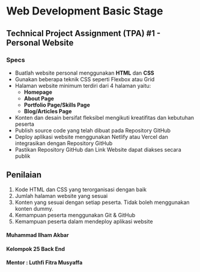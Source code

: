 # Web Development Basic Stage

## Technical Project Assignment (TPA) #1 - Personal Website

### Specs

- Buatlah website personal menggunakan **HTML** dan **CSS**
- Gunakan beberapa teknik CSS seperti Flexbox atau Grid
- Halaman website minimum terdiri dari 4 halaman yaitu:
  - **Homepage**
  - **About Page**
  - **Portfolio Page/Skills Page**
  - **Blog/Articles Page**
- Konten dan desain bersifat fleksibel mengikuti kreatifitas dan kebutuhan peserta
- Publish source code yang telah dibuat pada Repository GitHub
- Deploy aplikasi website menggunakan Netlify atau Vercel dan integrasikan dengan Repository GitHub
- Pastikan Repository GitHub dan Link Website dapat diakses secara publik


## Penilaian

1. Kode HTML dan CSS yang terorganisasi dengan baik
2. Jumlah halaman website yang sesuai
3. Konten yang sesuai dengan setiap peserta. Tidak boleh menggunakan konten dummy.
4. Kemampuan peserta menggunakan Git & GitHub
5. Kemampuan peserta dalam mendeploy aplikasi website

#### Muhammad Ilham Akbar
#### Kelompok 25 Back End
#### Mentor : Luthfi Fitra Musyaffa
